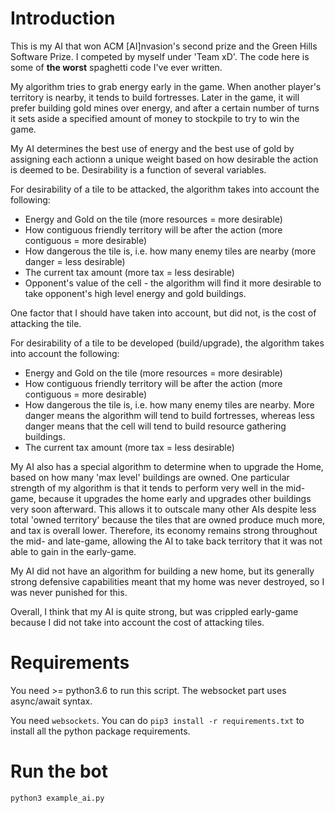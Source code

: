 # Introduction

This is my AI that won ACM [AI]nvasion's second prize and the Green Hills Software Prize. I competed by myself under 'Team xD'. The code here is some of **the worst** spaghetti code I've ever written.

My algorithm tries to grab energy early in the game. When another player's territory is nearby, it tends to build fortresses. Later in the game, it will prefer building gold mines over energy, and after a certain number of turns it sets aside a specified amount of money to stockpile to try to win the game.

My AI determines the best use of energy and the best use of gold by assigning each actionn a unique weight based on how desirable the action is deemed to be. Desirability is a function of several variables.

For desirability of a tile to be attacked, the algorithm takes into account the following:

* Energy and Gold on the tile (more resources = more desirable)
* How contiguous friendly territory will be after the action (more contiguous = more desirable)
* How dangerous the tile is, i.e. how many enemy tiles are nearby (more danger = less desirable)
* The current tax amount (more tax = less desirable)
* Opponent's value of the cell - the algorithm will find it more desirable to take opponent's high level energy and gold buildings.

One factor that I should have taken into account, but did not, is the cost of attacking the tile.

For desirability of a tile to be developed (build/upgrade), the algorithm takes into account the following:

* Energy and Gold on the tile (more resources = more desirable)
* How contiguous friendly territory will be after the action (more contiguous = more desirable)
* How dangerous the tile is, i.e. how many enemy tiles are nearby. More danger means the algorithm will tend to build fortresses, whereas less danger means that the cell will tend to build resource gathering buildings.
* The current tax amount (more tax = less desirable)

My AI also has a special algorithm to determine when to upgrade the Home, based on how many 'max level' buildings are owned. One particular strength of my algorithm is that it tends to perform very well in the mid-game, because it upgrades the home early and upgrades other buildings very soon afterward. This allows it to outscale many other AIs despite less total 'owned territory' because the tiles that are owned produce much more, and tax is overall lower. Therefore, its economy remains strong throughout the mid- and late-game, allowing the AI to take back territory that it was not able to gain in the early-game.

My AI did not have an algorithm for building a new home, but its generally strong defensive capabilities meant that my home was never destroyed, so I was never punished for this.

Overall, I think that my AI is quite strong, but was crippled early-game because I did not take into account the cost of attacking tiles.

# Requirements

You need >= python3.6 to run this script. The websocket part uses async/await
syntax.

You need ```websockets```. You can do ```pip3 install -r requirements.txt``` to
install all the python package requirements.

# Run the bot

```python3 example_ai.py```
